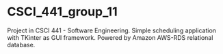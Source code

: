 # CSCI_441_group_11
Project in CSCI 441 - Software Engineering. Simple scheduling application with TKinter as GUI framework. Powered by Amazon AWS-RDS relational database.
